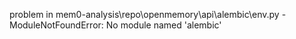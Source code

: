 problem in mem0-analysis\repo\openmemory\api\alembic\env.py - ModuleNotFoundError: No module named 'alembic'
